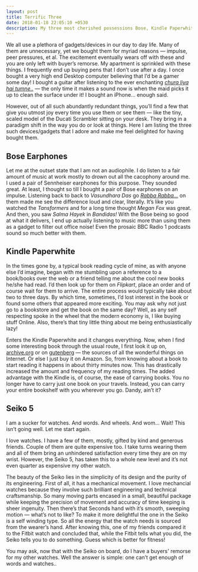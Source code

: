 ```yaml
---
layout: post
title: Terrific Three
date: 2018-01-18 22:05:10 +0530
description: My three most cherished possessions Bose, Kindle Paperwhite, Seiko 5
---
```


We all use a plethora of gadgets/devices in our day to day life. Many of them are unnecessary, yet we bought them for myriad reasons — impulse, peer pressures, et al. The excitement eventually wears off with these and you are only left with buyer’s remorse. My apartment is sprinkled with these things. I frequently end up buying pens that I don’t use after a day. I once bought a very high end Desktop computer believing that I’d be a gamer some day! I bought a guitar after listening to the ever enchanting [*chura liya hai tumne..*](https://www.youtube.com/watch?v=-KgeYnMFBAU) — the only time it makes a sound now is when the maid picks it up to clean the surface under it! I bought an iPhone... enough said.

However, out of all such abundantly redundant things, you’ll find a few that give you utmost joy every time you use them or see them — like the tiny, scaled model of the Ducati Scrambler sitting on your desk. They bring in a paradigm shift in the way you do or look at things. Here I am listing the three such devices/gadgets that I adore and make me feel delighted for having bought them.

## Bose Earphones

Let me at the outset state that I am not an audiophile. I do listen to a fair amount of music at work mostly to drown out all the cacophony around me. I used a pair of Sennheiser earphones for this purpose. They sounded great. At least, I thought so till I bought a pair of Bose earphones on an impulse. Listening back to back to *Vasundhara Das* go [*Rabba Rabba...*](https://gaana.com/song/rabba-rabba) on them made me see the difference loud and clear, literally. It’s like you watched the *Tansformers* and for a long time thought *Megan Fox* was great. And then, you saw *Salma Hayek* in *Bandidas!* With the Bose being so good at what it delivers, I end up actually listening to music more than using them as a gadget to filter out office noise! Even the prosaic BBC Radio 1 podcasts sound so much better with them.

## Kindle Paperwhite

In the times gone by, a typical book reading cycle of mine, as with anyone else I’d imagine, began with me stumbling upon a reference to a book/books over the web or a friend telling me about the cool new books he/she had read. I’d then look up for them on *Flipkart*, place an order and of course wait for them to arrive. The entire process would typically take about two to three days. By which time, sometimes, I’d lost interest in the book or found some others that appeared more exciting. You may ask why not just go to a bookstore and get the book on the same day? Well, as any self respecting spoke in the wheel that the modern economy is, I like buying stuff Online. Also, there’s that tiny little thing about me being enthusiastically lazy!

Enters the Kindle Paperwhite and it changes everything. Now, when I find some interesting book through the usual route, I first look it up on, [archive.org](https://archive.org) or on [gutenberg](https://www.gutenberg.org/) — the sources of all the wonderful things on Internet. Or else I just buy it on Amazon. So, from knowing about a book to start reading it happens in about thirty minutes now. This has drastically increased the amount and frequency of my reading times. The added advantage with the Kindle is, of course, the ease of carrying books. You no longer have to carry just one book on your travels. Instead, you can carry your entire bookshelf with you wherever you go. Dandy, ain’t it?

## Seiko 5

I am a sucker for watches. And words. And wheels. And wom… Wait! This isn’t going well. Let me start again.

I love watches. I have a few of them, mostly, gifted by kind and generous friends. Couple of them are quite expensive too. I take turns wearing them and all of them bring an unhindered satisfaction every time they are on my wrist. However, the Seiko 5, has taken this to a whole new level and it’s not even quarter as expensive my other watch.

The beauty of the Seiko lies in the simplicity of its design and the purity of its engineering. First of all, it has a mechanical movement. I love mechancial watches because they involve such brilliant engineering and technical craftsmanship. So many moving parts encased in a small, beautiful package while keeping the precision of movement and accuracy of time keeping is sheer ingenuity. Then there’s that Seconds hand with it’s smooth, sweeping motion — what’s not to like? To make it more delightful the one in the Seiko is a self winding type. So all the energy that the watch needs is sourced from the wearer’s hand. After knowing this, one of my friends compared it to the Fitbit watch and concluded that, while the Fitbit tells what you did, the Seiko tells you to do something. Guess which is better for fitness!

You may ask, now that with the Seiko on board, do I have a buyers' remorse for my other watches. Well the answer is simple: one can’t get enough of words and watches..